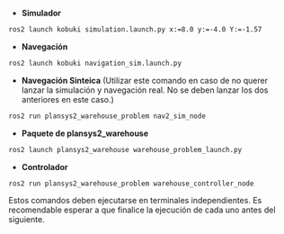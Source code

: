 

* **Simulador**
```bash
ros2 launch kobuki simulation.launch.py x:=8.0 y:=-4.0 Y:=-1.57
```
* **Navegación**
```bash
ros2 launch kobuki navigation_sim.launch.py
```
* **Navegación Sinteica**
(Utilizar este comando en caso de no querer lanzar la simulación y navegación real. No se deben lanzar los dos anteriores en este caso.)
```bash
ros2 run plansys2_warehouse_problem nav2_sim_node
```
* **Paquete de plansys2_warehouse**
```bash
ros2 launch plansys2_warehouse warehouse_problem_launch.py 
```

* **Controlador**
```bash
ros2 run plansys2_warehouse_problem warehouse_controller_node
```

Estos comandos deben ejecutarse en terminales independientes. Es recomendable esperar a que finalice la ejecución de cada uno antes del siguiente.

